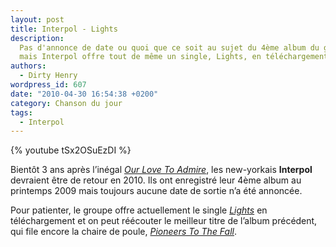 ```yaml
---
layout: post
title: Interpol - Lights
description:
  Pas d'annonce de date ou quoi que ce soit au sujet du 4ème album du groupe,
  mais Interpol offre tout de même un single, Lights, en téléchargement.
authors:
  - Dirty Henry
wordpress_id: 607
date: "2010-04-30 16:54:38 +0200"
category: Chanson du jour
tags:
  - Interpol
---
```


{% youtube tSx2OSuEzDI %}

Bientôt 3 ans après l’inégal [_Our Love To Admire_][2], les new-yorkais
**Interpol** devraient être de retour en 2010. Ils ont enregistré leur 4ème
album au printemps 2009 mais toujours aucune date de sortie n’a été annoncée.

Pour patienter, le groupe offre actuellement le single [_Lights_][3] en
téléchargement et on peut réécouter le meilleur titre de l’album précédent, qui
file encore la chaire de poule, [_Pioneers To The Fall_][1].

[1]:
  https://open.spotify.com/track/1n5knrhh6RZ70VbUnBPGJ7?si=c4jt9dKPRy-kTH6tXmBm0g
[2]: https://album.link/fr/i/1645063607
[3]: https://song.link/fr/i/671863837
